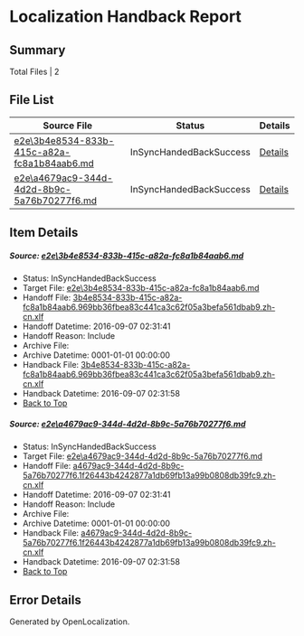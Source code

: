 # <a name='report-top'></a> Localization Handback Report

## Summary
 Total Files | 2

## File List
 Source File | Status | Details 
 ----------- | ------ | ------- 
 [e2e\3b4e8534-833b-415c-a82a-fc8a1b84aab6.md](https://github.com/OpenLocalizationTestOrg/ol-test0/blob/d9d0b5468c0f852b53066a8a42ac34a7391913bd/e2e/3b4e8534-833b-415c-a82a-fc8a1b84aab6.md) | InSyncHandedBackSuccess | [Details](#454e2d9ed77ce9d224b4763a5c3aa76ce6543e4b2)
 [e2e\a4679ac9-344d-4d2d-8b9c-5a76b70277f6.md](https://github.com/OpenLocalizationTestOrg/ol-test0/blob/d9d0b5468c0f852b53066a8a42ac34a7391913bd/e2e/a4679ac9-344d-4d2d-8b9c-5a76b70277f6.md) | InSyncHandedBackSuccess | [Details](#f49f5d56474ef2d1d6e279e50756fb88558950233)

## Item Details
##### <a name='454e2d9ed77ce9d224b4763a5c3aa76ce6543e4b2'></a> Source: [e2e\3b4e8534-833b-415c-a82a-fc8a1b84aab6.md](https://github.com/OpenLocalizationTestOrg/ol-test0/blob/d9d0b5468c0f852b53066a8a42ac34a7391913bd/e2e/3b4e8534-833b-415c-a82a-fc8a1b84aab6.md)
* Status: InSyncHandedBackSuccess
* Target File: [e2e\3b4e8534-833b-415c-a82a-fc8a1b84aab6.md](https://github.com/OpenLocalizationTestOrg/ol-test0-zhcn/blob/189880b19d5cf99a0094e72878b3e7efad4ce81c/e2e/3b4e8534-833b-415c-a82a-fc8a1b84aab6.md)
* Handoff File: [3b4e8534-833b-415c-a82a-fc8a1b84aab6.969bb36fbea83c441ca3c62f05a3befa561dbab9.zh-cn.xlf](https://github.com/OpenLocalizationTestOrg/ol-test0-handoff/blob/34151489ef9165a56316f569d42004c8401af88f/ol-handoff/OpenLocalizationTestOrg/ol-test0-zhcn/ci/ht/3b4e8534-833b-415c-a82a-fc8a1b84aab6.969bb36fbea83c441ca3c62f05a3befa561dbab9.zh-cn.xlf)
* Handoff Datetime: 2016-09-07 02:31:41
* Handoff Reason: Include
* Archive File: 
* Archive Datetime: 0001-01-01 00:00:00
* Handback File: [3b4e8534-833b-415c-a82a-fc8a1b84aab6.969bb36fbea83c441ca3c62f05a3befa561dbab9.zh-cn.xlf](https://github.com/OpenLocalizationTestOrg/ol-test0-handback/blob/3cac694be1ce01e867d3589ee807c019b116f575/ol-handback/OpenLocalizationTestOrg/ol-test0-zhcn/ci/ht/3b4e8534-833b-415c-a82a-fc8a1b84aab6.969bb36fbea83c441ca3c62f05a3befa561dbab9.zh-cn.xlf)
* Handback Datetime: 2016-09-07 02:31:58
* [Back to Top](#report-top)

##### <a name='f49f5d56474ef2d1d6e279e50756fb88558950233'></a> Source: [e2e\a4679ac9-344d-4d2d-8b9c-5a76b70277f6.md](https://github.com/OpenLocalizationTestOrg/ol-test0/blob/d9d0b5468c0f852b53066a8a42ac34a7391913bd/e2e/a4679ac9-344d-4d2d-8b9c-5a76b70277f6.md)
* Status: InSyncHandedBackSuccess
* Target File: [e2e\a4679ac9-344d-4d2d-8b9c-5a76b70277f6.md](https://github.com/OpenLocalizationTestOrg/ol-test0-zhcn/blob/189880b19d5cf99a0094e72878b3e7efad4ce81c/e2e/a4679ac9-344d-4d2d-8b9c-5a76b70277f6.md)
* Handoff File: [a4679ac9-344d-4d2d-8b9c-5a76b70277f6.1f26443b4242877a1db69fb13a99b0808db39fc9.zh-cn.xlf](https://github.com/OpenLocalizationTestOrg/ol-test0-handoff/blob/34151489ef9165a56316f569d42004c8401af88f/ol-handoff/OpenLocalizationTestOrg/ol-test0-zhcn/ci/ht/a4679ac9-344d-4d2d-8b9c-5a76b70277f6.1f26443b4242877a1db69fb13a99b0808db39fc9.zh-cn.xlf)
* Handoff Datetime: 2016-09-07 02:31:41
* Handoff Reason: Include
* Archive File: 
* Archive Datetime: 0001-01-01 00:00:00
* Handback File: [a4679ac9-344d-4d2d-8b9c-5a76b70277f6.1f26443b4242877a1db69fb13a99b0808db39fc9.zh-cn.xlf](https://github.com/OpenLocalizationTestOrg/ol-test0-handback/blob/3cac694be1ce01e867d3589ee807c019b116f575/ol-handback/OpenLocalizationTestOrg/ol-test0-zhcn/ci/ht/a4679ac9-344d-4d2d-8b9c-5a76b70277f6.1f26443b4242877a1db69fb13a99b0808db39fc9.zh-cn.xlf)
* Handback Datetime: 2016-09-07 02:31:58
* [Back to Top](#report-top)


## Error Details

Generated by OpenLocalization.
